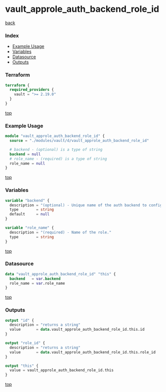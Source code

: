 # vault_approle_auth_backend_role_id

[back](../vault.md)

### Index

- [Example Usage](#example-usage)
- [Variables](#variables)
- [Datasource](#datasource)
- [Outputs](#outputs)

### Terraform

```terraform
terraform {
  required_providers {
    vault = ">= 2.19.0"
  }
}
```

[top](#index)

### Example Usage

```terraform
module "vault_approle_auth_backend_role_id" {
  source = "./modules/vault/d/vault_approle_auth_backend_role_id"

  # backend - (optional) is a type of string
  backend = null
  # role_name - (required) is a type of string
  role_name = null
}
```

[top](#index)

### Variables

```terraform
variable "backend" {
  description = "(optional) - Unique name of the auth backend to configure."
  type        = string
  default     = null
}

variable "role_name" {
  description = "(required) - Name of the role."
  type        = string
}
```

[top](#index)

### Datasource

```terraform
data "vault_approle_auth_backend_role_id" "this" {
  backend   = var.backend
  role_name = var.role_name
}
```

[top](#index)

### Outputs

```terraform
output "id" {
  description = "returns a string"
  value       = data.vault_approle_auth_backend_role_id.this.id
}

output "role_id" {
  description = "returns a string"
  value       = data.vault_approle_auth_backend_role_id.this.role_id
}

output "this" {
  value = vault_approle_auth_backend_role_id.this
}
```

[top](#index)